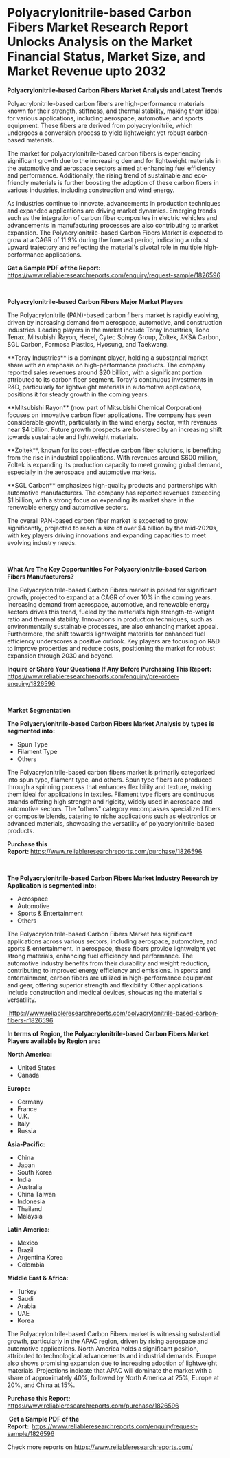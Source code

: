 <p><h1>Polyacrylonitrile-based Carbon Fibers Market Research Report Unlocks Analysis on the Market Financial Status, Market Size, and Market Revenue upto 2032</h1></p><p><strong>Polyacrylonitrile-based Carbon Fibers Market Analysis and Latest Trends</strong></p>
<p><p>Polyacrylonitrile-based carbon fibers are high-performance materials known for their strength, stiffness, and thermal stability, making them ideal for various applications, including aerospace, automotive, and sports equipment. These fibers are derived from polyacrylonitrile, which undergoes a conversion process to yield lightweight yet robust carbon-based materials. </p><p>The market for polyacrylonitrile-based carbon fibers is experiencing significant growth due to the increasing demand for lightweight materials in the automotive and aerospace sectors aimed at enhancing fuel efficiency and performance. Additionally, the rising trend of sustainable and eco-friendly materials is further boosting the adoption of these carbon fibers in various industries, including construction and wind energy.</p><p>As industries continue to innovate, advancements in production techniques and expanded applications are driving market dynamics. Emerging trends such as the integration of carbon fiber composites in electric vehicles and advancements in manufacturing processes are also contributing to market expansion. The Polyacrylonitrile-based Carbon Fibers Market is expected to grow at a CAGR of 11.9% during the forecast period, indicating a robust upward trajectory and reflecting the material's pivotal role in multiple high-performance applications.</p></p>
<p><strong>Get a Sample PDF of the Report:&nbsp;</strong> <a href="https://www.reliableresearchreports.com/enquiry/request-sample/1826596?utm_campaign=3090&utm_medium=2&utm_source=Github&utm_content=ia&utm_term=03042025&utm_id=polyacrylonitrile-based-carbon-fibers">https://www.reliableresearchreports.com/enquiry/request-sample/1826596</a></p>
<p>&nbsp;</p>
<p><strong>Polyacrylonitrile-based Carbon Fibers Major Market Players</strong></p>
<p><p>The Polyacrylonitrile (PAN)-based carbon fibers market is rapidly evolving, driven by increasing demand from aerospace, automotive, and construction industries. Leading players in the market include Toray Industries, Toho Tenax, Mitsubishi Rayon, Hecel, Cytec Solvay Group, Zoltek, AKSA Carbon, SGL Carbon, Formosa Plastics, Hyosung, and Taekwang.</p><p>**Toray Industries** is a dominant player, holding a substantial market share with an emphasis on high-performance products. The company reported sales revenues around $20 billion, with a significant portion attributed to its carbon fiber segment. Toray's continuous investments in R&D, particularly for lightweight materials in automotive applications, positions it for steady growth in the coming years.</p><p>**Mitsubishi Rayon** (now part of Mitsubishi Chemical Corporation) focuses on innovative carbon fiber applications. The company has seen considerable growth, particularly in the wind energy sector, with revenues near $4 billion. Future growth prospects are bolstered by an increasing shift towards sustainable and lightweight materials.</p><p>**Zoltek**, known for its cost-effective carbon fiber solutions, is benefiting from the rise in industrial applications. With revenues around $600 million, Zoltek is expanding its production capacity to meet growing global demand, especially in the aerospace and automotive markets.</p><p>**SGL Carbon** emphasizes high-quality products and partnerships with automotive manufacturers. The company has reported revenues exceeding $1 billion, with a strong focus on expanding its market share in the renewable energy and automotive sectors.</p><p>The overall PAN-based carbon fiber market is expected to grow significantly, projected to reach a size of over $4 billion by the mid-2020s, with key players driving innovations and expanding capacities to meet evolving industry needs.</p></p>
<p>&nbsp;</p>
<p><strong>What Are The Key Opportunities For Polyacrylonitrile-based Carbon Fibers Manufacturers?</strong></p>
<p><p>The Polyacrylonitrile-based Carbon Fibers market is poised for significant growth, projected to expand at a CAGR of over 10% in the coming years. Increasing demand from aerospace, automotive, and renewable energy sectors drives this trend, fueled by the material’s high strength-to-weight ratio and thermal stability. Innovations in production techniques, such as environmentally sustainable processes, are also enhancing market appeal. Furthermore, the shift towards lightweight materials for enhanced fuel efficiency underscores a positive outlook. Key players are focusing on R&D to improve properties and reduce costs, positioning the market for robust expansion through 2030 and beyond.</p></p>
<p><strong>Inquire or Share Your Questions If Any Before Purchasing This Report:</strong> <a href="https://www.reliableresearchreports.com/enquiry/pre-order-enquiry/1826596?utm_campaign=3090&utm_medium=2&utm_source=Github&utm_content=ia&utm_term=03042025&utm_id=polyacrylonitrile-based-carbon-fibers">https://www.reliableresearchreports.com/enquiry/pre-order-enquiry/1826596</a></p>
<p>&nbsp;</p>
<p><strong>Market Segmentation</strong></p>
<p><strong>The Polyacrylonitrile-based Carbon Fibers Market Analysis by types is segmented into:</strong></p>
<p><ul><li>Spun Type</li><li>Filament Type</li><li>Others</li></ul></p>
<p><p>The Polyacrylonitrile-based carbon fibers market is primarily categorized into spun type, filament type, and others. Spun type fibers are produced through a spinning process that enhances flexibility and texture, making them ideal for applications in textiles. Filament type fibers are continuous strands offering high strength and rigidity, widely used in aerospace and automotive sectors. The "others" category encompasses specialized fibers or composite blends, catering to niche applications such as electronics or advanced materials, showcasing the versatility of polyacrylonitrile-based products.</p></p>
<p><strong>Purchase this Report:&nbsp;</strong><a href="https://www.reliableresearchreports.com/purchase/1826596?utm_campaign=3090&utm_medium=2&utm_source=Github&utm_content=ia&utm_term=03042025&utm_id=polyacrylonitrile-based-carbon-fibers">https://www.reliableresearchreports.com/purchase/1826596</a></p>
<p>&nbsp;</p>
<p><strong>The Polyacrylonitrile-based Carbon Fibers Market Industry Research by Application is segmented into:</strong></p>
<p><ul><li>Aerospace</li><li>Automotive</li><li>Sports & Entertainment</li><li>Others</li></ul></p>
<p><p>The Polyacrylonitrile-based Carbon Fibers Market has significant applications across various sectors, including aerospace, automotive, and sports & entertainment. In aerospace, these fibers provide lightweight yet strong materials, enhancing fuel efficiency and performance. The automotive industry benefits from their durability and weight reduction, contributing to improved energy efficiency and emissions. In sports and entertainment, carbon fibers are utilized in high-performance equipment and gear, offering superior strength and flexibility. Other applications include construction and medical devices, showcasing the material's versatility.</p></p>
<p><a href="https://www.reliableresearchreports.com/polyacrylonitrile-based-carbon-fibers-r1826596?utm_campaign=3090&utm_medium=2&utm_source=Github&utm_content=ia&utm_term=03042025&utm_id=polyacrylonitrile-based-carbon-fibers">&nbsp;https://www.reliableresearchreports.com/polyacrylonitrile-based-carbon-fibers-r1826596</a></p>
<p><strong>In terms of Region, the Polyacrylonitrile-based Carbon Fibers Market Players available by Region are:</strong></p>
<p>
    <p> <strong> North America: </strong>
        <ul>
            <li>United States</li>
            <li>Canada</li>
        </ul>
        </p> 
    <p> <strong> Europe: </strong>
        <ul>
            <li>Germany</li>
            <li>France</li>
            <li>U.K.</li>
            <li>Italy</li>
            <li>Russia</li>
        </ul>
        </p> 
    <p> <strong> Asia-Pacific: </strong>
        <ul>
            <li>China</li>
            <li>Japan</li>
            <li>South Korea</li>
            <li>India</li>
            <li>Australia</li>
            <li>China Taiwan</li>
            <li>Indonesia</li>
            <li>Thailand</li>
            <li>Malaysia</li>
        </ul>
        </p> 
    <p> <strong> Latin America: </strong>
        <ul>
            <li>Mexico</li>
            <li>Brazil</li>
            <li>Argentina Korea</li>
            <li>Colombia</li>
        </ul>
        </p> 
    <p> <strong> Middle East & Africa: </strong>
        <ul>
            <li>Turkey</li>
            <li>Saudi</li>
            <li>Arabia</li>
            <li>UAE</li>
            <li>Korea</li>
        </ul>
    </p>
    </p>
<p><p>The Polyacrylonitrile-based Carbon Fibers market is witnessing substantial growth, particularly in the APAC region, driven by rising aerospace and automotive applications. North America holds a significant position, attributed to technological advancements and industrial demands. Europe also shows promising expansion due to increasing adoption of lightweight materials. Projections indicate that APAC will dominate the market with a share of approximately 40%, followed by North America at 25%, Europe at 20%, and China at 15%.</p></p>
<p><strong>Purchase this Report: </strong><a href="https://www.reliableresearchreports.com/purchase/1826596?utm_campaign=3090&utm_medium=2&utm_source=Github&utm_content=ia&utm_term=03042025&utm_id=polyacrylonitrile-based-carbon-fibers">https://www.reliableresearchreports.com/purchase/1826596</a></p>
<p>&nbsp;<strong>Get a Sample PDF of the Report:&nbsp;&nbsp;</strong><a href="https://www.reliableresearchreports.com/enquiry/request-sample/1826596?utm_campaign=3090&utm_medium=2&utm_source=Github&utm_content=ia&utm_term=03042025&utm_id=polyacrylonitrile-based-carbon-fibers">https://www.reliableresearchreports.com/enquiry/request-sample/1826596</a></p>
<p><strong></strong></p>
<p>Check more reports on <a href="https://www.reliableresearchreports.com/?utm_campaign=3090&utm_medium=2&utm_source=Github&utm_content=ia&utm_term=03042025&utm_id=polyacrylonitrile-based-carbon-fibers">https://www.reliableresearchreports.com/</a></p>